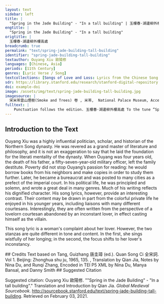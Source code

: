 ```yaml
---
layout: text
sidebar: left
title: |
  "Spring in the Jade Building" - "In a tall building" | 玉樓春·湖邊柳外樓高處
engtitle: |
  "Spring in the Jade Building" - "In a tall building"
origtitle: |
  玉樓春·湖邊柳外樓高處
breadcrumb: true
permalink: "text/spring-jade-building-tall-building"
identifier: "spring-jade-building-tall-building"
textauthor: Ouyang Xiu 歐陽修
languages: [Chinese, Asia]
periods: [11th Century]
genres: [Lyric Verse / Song]
textcollections: [Songs of Love and Loss: Lyrics from the Chinese Song Dynasty, Love Songs of the Medieval World: Lyrics from Europe and Asia]
sdr: https://library.stanford.edu/research/stanford-digital-repository 
doi: example-doi 
image: /assets/img/text/spring-jade-building-tall-building.jpg
imagesource: |
  宋米芾雲山煙樹(Smoke and Trees) 卷 , 米芾,  National Palace Museum, Accession Number: C2A000214N000000000PAH [Public Domain]
fulltext: |
    Punctuation follows the edition. 玉樓春·湖邊柳外樓高處 To the tune “Spring in the Jade Building” 湖邊柳外樓高處。 In a tall building behind the willows by the lakeside, 望斷雲山多少路 How many roads in the misty mountains have I stared to the end of? 闌干倚遍使人愁， I have leant against all the railings, feeling disheartened; 又是天涯初日暮。 Again, the sun starts to set at the edge of the sky. 輕無管系狂無數。 Light without being tied down, The Chinese characters 管束 literally mean "discipline" and "obstacle". wild and numerous, 水畔花飛風裏絮。 Petals fly beside the water, willow catkins are blown by the wind. 算伊渾似薄情郎， They are just like my fickle lover, 去便不來來便去。 Leaving without returning, coming and soon departing. 
---
```

## Introduction to the Text 
<p dir="ltr" id="docs-internal-guid-707dfd6b-7fff-1cec-6c05-327e617a53da">Ouyang Xiu was a highly influential politician, scholar, and historian of the Northern Song dynasty. He was revered as a grand master of literature and philosophy, and it is not an exaggeration to say that he laid the foundation for the literati mentality of the dynasty. When Ouyang was four years old, the death of his father, a fifty-seven-year-old military officer, left the family destitute. Poverty did not stop Ouyang’s passion for reading: he would borrow books from his neighbors and make copies in order to study them further. Later, he became a bureaucrat and was posted to many cities as a prefect of the imperial court. In his political life, he was principled and solemn, and wrote a great deal in many genres. Much of his writing reflects his dignified character. His song lyrics, however, provide an interesting contrast. Their content may be drawn in part from the colorful private life he enjoyed in his younger years, including liaisons with many different courtesans. Interestingly, they are often written from the perspective of a lovelorn courtesan abandoned by an inconstant lover, in effect casting himself as the villain.</p> <p>This song lyric is a woman's complaint about her lover. However, the two stanzas are quite different in tone and content. In the first, she sings wistfully of her longing; in the second, the focus shifts to her lover's inconstancy.</p>
## Credits
Text based on Tang, Guizhang 唐圭璋 (ed.). Quan Song Ci 全宋詞. Vol 1. Beijing: Zhonghua shu ju, 1965, 135. 					, 
Translation by Qian Jia, Notes by Nina Du,  and Runqi Zhang, 
Encoded in TEI P5 XML by Nina Du, Manya Bansal,  and Danny Smith
## Suggested Citation
<p>Suggested citation: Ouyang Xiu 歐陽修.  ""Spring in the Jade Building" - "In a tall building"." Translation and Introduction by Qian Jia. <em>Global Medieval Sourcebook</em>. <a href="http://sourcebook.stanford.edu/text/spring-jade-building-tall-building">http://sourcebook.stanford.edu/text/spring-jade-building-tall-building</a>. Retrieved on February 03, 2021.</p>